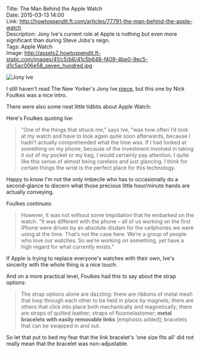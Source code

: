 Title: The Man Behind the Apple Watch  
Date: 2015-03-13 14:00  
Link: http://howtospendit.ft.com/articles/77791-the-man-behind-the-apple-watch  
Description: Jony Ive's current role at Apple is nothing but even more significant than during Steve Jobs's reign.  
Tags: Apple Watch  
Image: http://assets2.howtospendit.ft-static.com/images/41/c5/b6/41c5b648-f409-4be0-9ec5-d1c5ac006e58_seven_hundred.jpg  

![Jony Ive][ji]

I still haven't read The New Yorker's Jony Ive [piece,][newyorker] but this one by Nick Foulkes was a nice intro. 

There were also some neat little tidbits about Apple Watch:

Here's Foulkes quoting Ive:

> "One of the things that struck me,” says Ive, “was how often I’d look at my watch and have to look again quite soon afterwards, because I hadn’t actually comprehended what the time was. If I had looked at something on my phone, because of the investment involved in taking it out of my pocket or my bag, I would certainly pay attention. I quite like this sense of almost being careless and just glancing. I think for certain things the wrist is the perfect place for this technology.

Happy to know I'm not the only imbecile who has to occasionally do a second-glance to discern what those precious little hour/minute hands are actually conveying.

Foulkes continues:

> However, it was not without some trepidation that he embarked on the watch. “It was different with the phone – all of us working on the first iPhone were driven by an absolute disdain for the cellphones we were using at the time. That’s not the case here. We’re a group of people who love our watches. So we’re working on something, yet have a high regard for what currently exists.”

If Apple is trying to replace everyone's watches with their own, Ive's sincerity with the whole thing is a nice touch.

And on a more practical level, Foulkes had this to say about the strap options:

> The strap options alone are dazzling: there are ribbons of metal mesh that loop through each other to be held in place by magnets; there are others that click into place both mechanically and magnetically; there are straps of quilted leather; straps of fluoroelastomer; **metal bracelets with easily removable links** [emphasis added]; bracelets that can be swapped in and out.

So let that put to bed my fear that the link bracelet's 'one size fits all' did not really mean that the bracelet was non-adjustable.

[ji]: http://assets2.howtospendit.ft-static.com/images/41/c5/b6/41c5b648-f409-4be0-9ec5-d1c5ac006e58_seven_hundred.jpg "Jony Ive"
[newyorker]: http://www.newyorker.com/magazine/2015/02/23/shape-things-come "Big piece about Jony Ive and his role at Apple"